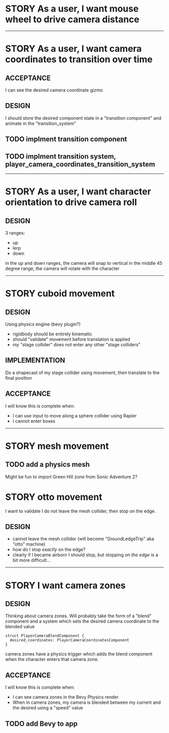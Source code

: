 # STORY As a user, I want mouse wheel to drive camera distance

---

# STORY As a user, I want camera coordinates to transition over time

## ACCEPTANCE

I can see the desired camera coordinate gizmo

## DESIGN

I should store the desired component state in a "transition component" and animate in the "transition_system"

## TODO implment transition component

## TODO implment transition system, player_camera_coordinates_transition_system

---

# STORY As a user, I want character orientation to drive camera roll

## DESIGN

3 ranges:

- up
- lerp
- down

in the up and down ranges, the camera will snap to vertical
in the middle 45 degree range, the camera will rotate with the character

---

# STORY cuboid movement

## DESIGN

Using physics engine (bevy plugin?)

- rigidbody should be entirely kinematic
- should "validate" movement before translation is applied
- my "stage collider" does not enter any other "stage colliders"

## IMPLEMENTATION

Do a shapecast of my stage collider using movement, then translate to the final position

## ACCEPTANCE

I will know this is complete when:

- I can use input to move along a sphere collider using Rapier
- I cannot enter boxes

---

# STORY mesh movement

## TODO add a physics mesh

Might be fun to import Green Hill zone from Sonic Adventure 2?

# STORY otto movement

I want to validate I do not leave the mesh collider, then stop on the edge.

## DESIGN

- cannot leave the mesh collider (will become "GroundLedgeTrip" aka "otto" machine)
- how do I stop _exactly_ on the edge?
- clearly if I became airborn I should stop, but stopping _on the edge_ is a bit more difficult...

---

# STORY I want camera zones

## DESIGN

Thinking about camera zones. Will probably take the form of a "blend" component and a system which sets the desired camera coordinate to the blended value

```
struct PlayerCameraBlendComponent {
  desired_coordinates: PlayerCameraCoordinatesComponent
}
```

camera zones have a physics trigger which adds the blend component when the character enters that camera zone.

## ACCEPTANCE

I will know this is complete when:

- I can see camera zones in the Bevy Physics render
- When in camera zones, my camera is blended between my current and the desired using a "speed" value

## TODO add Bevy to app
